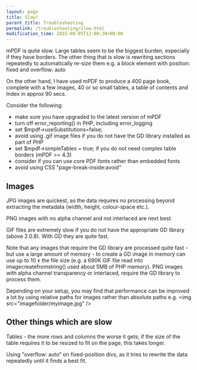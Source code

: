 ```yaml
---
layout: page
title: Slow!
parent_title: Troubleshooting
permalink: /troubleshooting/slow.html
modification_time: 2015-08-05T12:00:30+00:00
---
```


mPDF is quite slow. Large tables seem to be the biggest burden, especially if they have borders. The other thing that is slow is rewriting sections repeatedly to automatically re-size them e.g. a block element with position: fixed and overflow: auto

On the other hand, I have used mPDF to produce a 400 page book, complete with a few images, 40 or so small tables, a table of contents and Index in approx 90 secs.

Consider the following:

<ul>
<li>make sure you have upgraded to the latest version of mPDF</li>
<li>turn off error_reporting() in PHP, including error_logging</li>
<li>set <span class="parameter">$mpdf-&gt;useSubstitutions=false;</span> </li>
<li>avoid using .gif image files if you do not have the GD library installed as part of PHP</li>
<li>set <span class="parameter">$mpdf-&gt;simpleTables = true;</span> if you do not need complex table borders (mPDF >= 4.3)</li>
<li>consider if you can use core PDF fonts rather than embedded fonts</li>
<li>avoid using CSS "page-break-inside:avoid"</li>
</ul>

## Images

JPG images are quickest, as the data requires no processing beyond extracting the metadata (width, height, colour-space etc.).

PNG images with no alpha channel and not interlaced are next best.

GIF files are extremely slow if you do not have the appropriate GD library (above 2.0.8). With GD they are quite fast.

Note that any images that require the GD library are processed quite fast - but use a large amount of memory - to create a GD image in memory can use up to 10 x the file size (e.g. a 690K GIF file read into imagecreatefromstring() used about 5MB of PHP memory). PNG images with alpha channel transparency or interlaced, require the GD library to process them.

Depending on your setup, you may find that performance can be improved a lot by using relative paths for images rather than absolute paths e.g. &lt;img src="imagefolder/myimage.jpg" /&gt;

## Other things which are slow

Tables - the more rows and columns the worse it gets; if the size of the table requires it to be resized to fit on the page, this takes longer.

Using "overflow: auto" on fixed-position divs, as it tries to rewrite the data repeatedly until it finds a best fit.


